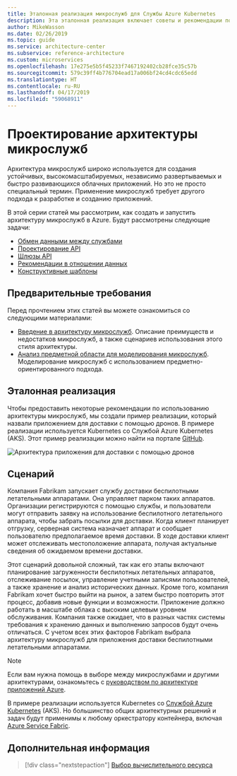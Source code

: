 ```yaml
---
title: Эталонная реализация микрослужб для Службы Azure Kubernetes
description: Эта эталонная реализация включает советы и рекомендации по использованию архитектуры микрослужб
author: MikeWasson
ms.date: 02/26/2019
ms.topic: guide
ms.service: architecture-center
ms.subservice: reference-architecture
ms.custom: microservices
ms.openlocfilehash: 17e275e5b5f45233f7467192402cb28fce35c57b
ms.sourcegitcommit: 579c39ff4b776704ead17a006bf24cd4cdc65edd
ms.translationtype: HT
ms.contentlocale: ru-RU
ms.lasthandoff: 04/17/2019
ms.locfileid: "59068911"
---
```

# <a name="designing-a-microservices-architecture"></a>Проектирование архитектуры микрослужб

Архитектура микрослужб широко используется для создания устойчивых, высокомасштабируемых, независимо развертываемых и быстро развивающихся облачных приложений. Но это не просто специальный термин. Применение микрослужб требует другого подхода к разработке и созданию приложений.

В этой серии статей мы рассмотрим, как создать и запустить архитектуру микрослужб в Azure. Будут рассмотрены следующие задачи:

- [Обмен данными между службами](./interservice-communication.md)
- [Проектирование API](./api-design.md)
- [Шлюзы API](./gateway.md)
- [Рекомендации в отношении данных](./data-considerations.md)
- [Конструктивные шаблоны](./patterns.md)

## <a name="prerequisites"></a>Предварительные требования

Перед прочтением этих статей вы можете ознакомиться со следующими материалами:

- [Введение в архитектуру микрослужб](../introduction.md). Описание преимуществ и недостатков микрослужб, а также сценариев использования этого стиля архитектуры.
- [Анализ предметной области для моделирования микрослужб](../model/domain-analysis.md). Моделирование микрослужб с использованием предметно-ориентированного подхода.

## <a name="reference-implementation"></a>Эталонная реализация

Чтобы предоставить некоторые рекомендации по использованию архитектуры микрослужб, мы создали пример реализации, который назвали приложением для доставки с помощью дронов. В примере реализации используется Kubernetes со Службой Azure Kubernetes (AKS). Этот пример реализации можно найти на портале [GitHub][drone-ri].

![Архитектура приложения для доставки с помощью дронов](../images/drone-delivery.png)

## <a name="scenario"></a>Сценарий

Компания Fabrikam запускает службу доставки беспилотными летательными аппаратами. Она управляет парком таких аппаратов. Организации регистрируются с помощью службы, и пользователи могут отправить заявку на использование беспилотного летательного аппарата, чтобы забрать посылки для доставки. Когда клиент планирует отгрузку, серверная система назначает аппарат и сообщает пользователю предполагаемое время доставки. В ходе доставки клиент может отслеживать местоположение аппарата, получая актуальные сведения об ожидаемом времени доставки.

Этот сценарий довольной сложный, так как его этапы включают планирование загруженности беспилотных летательных аппаратов, отслеживание посылок, управление учетными записями пользователей, а также хранение и анализ исторических данных. Кроме того, компания Fabrikam хочет быстро выйти на рынок, а затем быстро повторить этот процесс, добавив новые функции и возможности. Приложение должно работать в масштабе облака с высоким целевым уровнем обслуживания. Компания также ожидает, что в разных частях системы требования к хранению данных и выполнению запросов будут очень отличаться. С учетом всех этих факторов Fabrikam выбрала архитектуру микрослужб для приложения доставки беспилотными летательными аппаратами.

> [!NOTE]
> Если вам нужна помощь в выборе между микрослужбами и другими архитектурами, ознакомьтесь с [руководством по архитектуре приложений Azure](../../guide/index.md).

В примере реализации используется Kubernetes со [Службой Azure Kubernetes](/azure/aks/) (AKS). Но большинство общих архитектурных решений и задач будут применимы к любому оркестратору контейнера, включая [Azure Service Fabric](/azure/service-fabric/).

<!-- links -->

[drone-ri]: https://github.com/mspnp/microservices-reference-implementation/tree/v0.1.0-orig

## <a name="next-steps"></a>Дополнительная информация

> [!div class="nextstepaction"]
> [Выбор вычислительного ресурса](./compute-options.md)